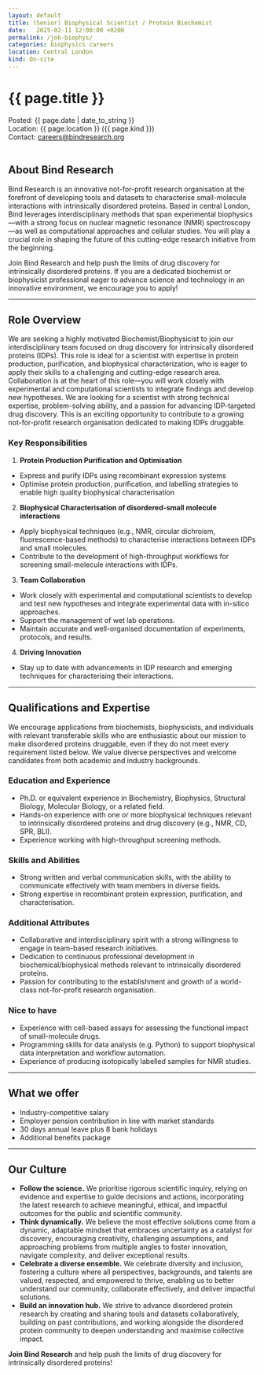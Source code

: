 ```yaml
---
layout: default
title: (Senior) Biophysical Scientist / Protein Biochemist
date:   2025-02-11 12:00:00 +0200
permalink: /job-biophys/
categories: biophysics careers
location: Central London
kind: On-site
---
```


<h1 style="text-align: left;">{{ page.title }}</h1>
<div class="job-meta">Posted: {{ page.date | date_to_string }}</div>
<div class="job-meta">Location: {{ page.location }} ({{ page.kind }})</div>
<div class="job-meta">Contact: <a href="mailto:careers@bindresearch.org">careers@bindresearch.org</a></div>
<br />

## About Bind Research
Bind Research is an innovative not-for-profit research organisation at the forefront of developing tools and datasets to characterise small-molecule interactions with intrinsically disordered proteins. Based in central London, Bind leverages interdisciplinary methods that span experimental biophysics—with a strong focus on nuclear magnetic resonance (NMR) spectroscopy—as well as computational approaches and cellular studies. You will play a crucial role in shaping the future of this cutting-edge research initiative from the beginning.

Join Bind Research and help push the limits of drug discovery for intrinsically disordered proteins. If you are a dedicated biochemist or biophysicist professional eager to advance science and technology in an innovative environment, we encourage you to apply!

---

## Role Overview
We are seeking a highly motivated Biochemist/Biophysicist to join our interdisciplinary team focused on drug discovery for intrinsically disordered proteins (IDPs). This role is ideal for a scientist with expertise in protein production, purification, and biophysical characterization, who is eager to apply their skills to a challenging and cutting-edge research area. Collaboration is at the heart of this role—you will work closely with experimental and computational scientists to integrate findings and develop new hypotheses. We are looking for a scientist with strong technical expertise, problem-solving ability, and a passion for advancing IDP-targeted drug discovery. This is an exciting opportunity to contribute to a growing not-for-profit research organisation dedicated to making IDPs druggable.

### Key Responsibilities
1. **Protein Production Purification and Optimisation**
- Express and purify IDPs using recombinant expression systems
- Optimise protein production, purification, and labelling strategies to enable high quality biophysical characterisation

2. **Biophysical Characterisation of disordered-small molecule interactions**
- Apply biophysical techniques (e.g., NMR, circular dichroism, fluorescence-based methods) to characterise interactions between IDPs and small molecules.
- Contribute to the development of high-throughput workflows for screening small-molecule interactions with IDPs.

3. **Team Collaboration**
- Work closely with experimental and computational scientists to develop and test new hypotheses and integrate experimental data with in-silico approaches.
- Support the management of wet lab operations.
- Maintain accurate and well-organised documentation of experiments, protocols, and results.

4. **Driving Innovation**
- Stay up to date with advancements in IDP research and emerging techniques for characterising their interactions.

---

## Qualifications and Expertise

We encourage applications from biochemists, biophysicists, and individuals with relevant transferable skills who are enthusiastic about our mission to make disordered proteins druggable, even if they do not meet every requirement listed below. We value diverse perspectives and welcome candidates from both academic and industry backgrounds.

### Education and Experience
- Ph.D. or equivalent experience in Biochemistry, Biophysics, Structural Biology, Molecular Biology, or a related field.
- Hands-on experience with one or more biophysical techniques relevant to intrinsically disordered proteins and drug discovery (e.g., NMR, CD, SPR, BLI).
- Experience working with high-throughput screening methods.

### Skills and Abilities
- Strong written and verbal communication skills, with the ability to communicate effectively with team members in diverse fields.
- Strong expertise in recombinant protein expression, purification, and characterisation.

### Additional Attributes
- Collaborative and interdisciplinary spirit with a strong willingness to engage in team-based research initiatives.
- Dedication to continuous professional development in biochemical/biophysical methods relevant to intrinsically disordered proteins.
- Passion for contributing to the establishment and growth of a world-class not-for-profit research organisation.

### Nice to have
- Experience with cell-based assays for assessing the functional impact of small-molecule drugs.
- Programming skills for data analysis (e.g. Python) to support biophysical data interpretation and workflow automation.
- Experience of producing isotopically labelled samples for NMR studies.

---

## What we offer
- ⁠Industry-competitive salary
- ⁠Employer pension contribution in line with market standards
- ⁠30 days annual leave plus 8 bank holidays
- ⁠Additional benefits package

---

## Our Culture
- **Follow the science.** We prioritise rigorous scientific inquiry, relying on evidence and expertise to guide decisions and actions, incorporating the latest research to achieve meaningful, ethical, and impactful outcomes for the public and scientific community.
- **Think dynamically.** We believe the most effective solutions come from a dynamic, adaptable mindset that embraces uncertainty as a catalyst for discovery, encouraging creativity, challenging assumptions, and approaching problems from multiple angles to foster innovation, navigate complexity, and deliver exceptional results.
- **Celebrate a diverse ensemble.** We celebrate diversity and inclusion, fostering a culture where all perspectives, backgrounds, and talents are valued, respected, and empowered to thrive, enabling us to better understand our community, collaborate effectively, and deliver impactful solutions.
- **Build an innovation hub.** We strive to advance disordered protein research by creating and sharing tools and datasets collaboratively, building on past contributions, and working alongside the disordered protein community to deepen understanding and maximise collective impact.

**Join Bind Research** and help push the limits of drug discovery for intrinsically disordered proteins!
